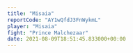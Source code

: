 ```yaml
---
title: "Misaia"
reportCode: "AY1wQfdJ3FnWykmL"
player: "Misaia"
fight: "Prince Malchezaar"
date: 2021-08-09T18:51:45.833000+00:00
---
```

